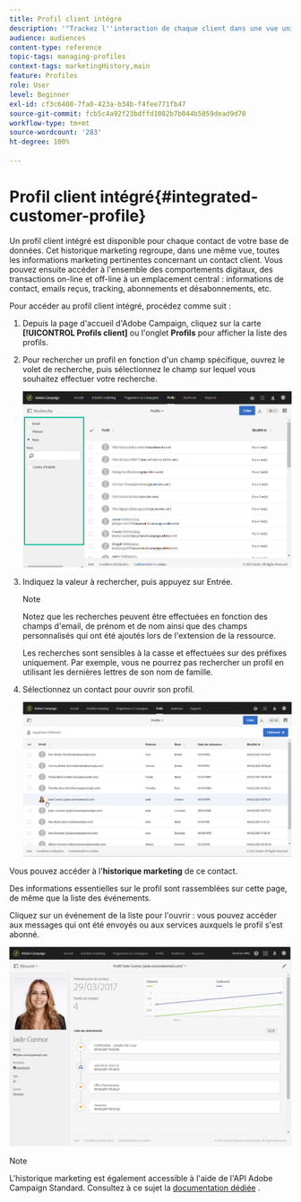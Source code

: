 ```yaml
---
title: Profil client intégré
description: '"Trackez l''interaction de chaque client dans une vue unique : le profil client intégré d''Adobe Campaign est mis à jour tout au long du cycle de vie du client."'
audience: audiences
content-type: reference
topic-tags: managing-profiles
context-tags: marketingHistory,main
feature: Profiles
role: User
level: Beginner
exl-id: cf3c6408-7fa0-423a-b34b-f4fee771fb47
source-git-commit: fcb5c4a92f23bdffd1082b7b044b5859dead9d70
workflow-type: tm+mt
source-wordcount: '283'
ht-degree: 100%

---
```


# Profil client intégré{#integrated-customer-profile}

Un profil client intégré est disponible pour chaque contact de votre base de données. Cet historique marketing regroupe, dans une même vue, toutes les informations marketing pertinentes concernant un contact client. Vous pouvez ensuite accéder à l&#39;ensemble des comportements digitaux, des transactions on-line et off-line à un emplacement central : informations de contact, emails reçus, tracking, abonnements et désabonnements, etc.

Pour accéder au profil client intégré, procédez comme suit :

1. Depuis la page d&#39;accueil d&#39;Adobe Campaign, cliquez sur la carte **[!UICONTROL Profils client]** ou l&#39;onglet **Profils** pour afficher la liste des profils.

1. Pour rechercher un profil en fonction d&#39;un champ spécifique, ouvrez le volet de recherche, puis sélectionnez le champ sur lequel vous souhaitez effectuer votre recherche.


   ![](assets/profile-search.png)

1. Indiquez la valeur à rechercher, puis appuyez sur Entrée.

   >[!NOTE]
   >
   >Notez que les recherches peuvent être effectuées en fonction des champs d&#39;email, de prénom et de nom ainsi que des champs personnalisés qui ont été ajoutés lors de l&#39;extension de la ressource.
   >
   >Les recherches sont sensibles à la casse et effectuées sur des préfixes uniquement. Par exemple, vous ne pourrez pas rechercher un profil en utilisant les dernières lettres de son nom de famille.

1. Sélectionnez un contact pour ouvrir son profil.

   ![](assets/mkt_hist_access.png)

Vous pouvez accéder à l&#39;**historique marketing** de ce contact.

Des informations essentielles sur le profil sont rassemblées sur cette page, de même que la liste des événements.

Cliquez sur un événement de la liste pour l&#39;ouvrir : vous pouvez accéder aux messages qui ont été envoyés ou aux services auxquels le profil s&#39;est abonné.

![](assets/mkt_hist_view.png)

>[!NOTE]
>
>L&#39;historique marketing est également accessible à l&#39;aide de l&#39;API Adobe Campaign Standard. Consultez à ce sujet la [documentation dédiée](../../api/using/interacting-with-marketing-history.md) .
